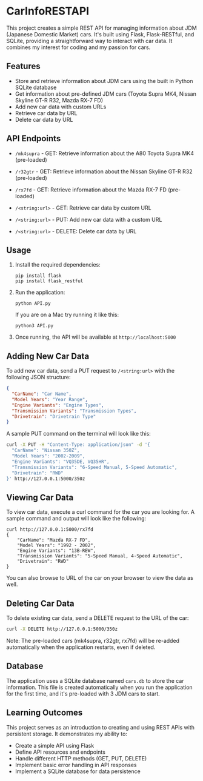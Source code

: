 # CarInfoRESTAPI

This project creates a simple REST API for managing information about JDM (Japanese Domestic Market) cars. It's built using Flask, Flask-RESTful, and SQLite, providing a straightforward way to interact with car data. It combines my interest for coding and my passion for cars. 

## Features

- Store and retrieve information about JDM cars using the built in Python SQLite database
- Get information about pre-defined JDM cars (Toyota Supra MK4, Nissan Skyline GT-R R32, Mazda RX-7 FD)
- Add new car data with custom URLs
- Retrieve car data by URL
- Delete car data by URL

## API Endpoints

- `/mk4supra` - GET: Retrieve information about the A80 Toyota Supra MK4 (pre-loaded)
- `/r32gtr` - GET: Retrieve information about the Nissan Skyline GT-R R32 (pre-loaded)
- `/rx7fd` - GET: Retrieve information about the Mazda RX-7 FD (pre-loaded)
  
- `/<string:url>` - GET: Retrieve car data by custom URL
- `/<string:url>` - PUT: Add new car data with a custom URL
- `/<string:url>` - DELETE: Delete car data by URL

## Usage

1. Install the required dependencies:
   ```
   pip install flask
   pip install flask_restful
   ```
2. Run the application:
   ```
   python API.py
   ```
   If you are on a Mac try running it like this:
   ```
   python3 API.py
   ```
3. Once running, the API will be available at `http://localhost:5000`

## Adding New Car Data

To add new car data, send a PUT request to `/<string:url>` with the following JSON structure:

```json
{
  "CarName": "Car Name",
  "Model Years": "Year Range",
  "Engine Variants": "Engine Types",
  "Transmission Variants": "Transmission Types",
  "Drivetrain": "Drivetrain Type"
}
```
A sample PUT command on the terminal will look like this:

```bash
curl -X PUT -H "Content-Type: application/json" -d '{
  "CarName": "Nissan 350Z",
  "Model Years": "2002-2009",
  "Engine Variants": "VQ35DE, VQ35HR",
  "Transmission Variants": "6-Speed Manual, 5-Speed Automatic",
  "Drivetrain": "RWD"
}' http://127.0.0.1:5000/350z
```

## Viewing Car Data

To view car data, execute a curl command for the car you are looking for. A sample command and output will look like the following:

```
curl http://127.0.0.1:5000/rx7fd
{
    "CarName": "Mazda RX-7 FD",
    "Model Years": "1992 - 2002",
    "Engine Variants": "13B-REW",
    "Transmission Variants": "5-Speed Manual, 4-Speed Automatic",
    "Drivetrain": "RWD"
}
```
You can also browse to URL of the car on your browser to view the data as well.

## Deleting Car Data

To delete existing car data, send a DELETE request to the URL of the car:

```bash
curl -X DELETE http://127.0.0.1:5000/350z
```

Note: The pre-loaded cars (mk4supra, r32gtr, rx7fd) will be re-added automatically when the application restarts, even if deleted.

## Database

The application uses a SQLite database named `cars.db` to store the car information. This file is created automatically when you run the application for the first time, and it's pre-loaded with 3 JDM cars to start.

## Learning Outcomes

This project serves as an introduction to creating and using REST APIs with persistent storage. It demonstrates my ability to:

- Create a simple API using Flask
- Define API resources and endpoints
- Handle different HTTP methods (GET, PUT, DELETE)
- Implement basic error handling in API responses
- Implement a SQLite database for data persistence
